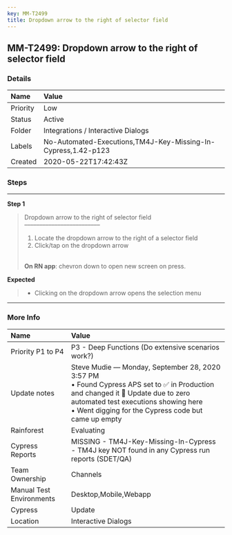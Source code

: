 ```yaml
---
key: MM-T2499
title: Dropdown arrow to the right of selector field
---
```


## MM-T2499: Dropdown arrow to the right of selector field

### Details

| Name     | Value                                                         |
| :------- | :------------------------------------------------------------ |
| Priority | Low                                                           |
| Status   | Active                                                        |
| Folder   | Integrations / Interactive Dialogs                            |
| Labels   | No-Automated-Executions,TM4J-Key-Missing-In-Cypress,1.42-p123 |
| Created  | 2020-05-22T17:42:43Z                                          |

### Steps

<hr/>

**Step 1**

> <article>Dropdown arrow to the right of selector field<br>–––––––––––––––––––––––––<ol><li>Locate the dropdown arrow to the right of a selector field</li><li>Click/tap on the dropdown arrow<br><br></li></ol><strong>On RN app</strong>: chevron down to open new screen on press.</article>

**Expected**

> <article><ul><li>Clicking on the dropdown arrow opens the selection menu</li></ul></article>

<hr/>

### More Info

| Name                     | Value                                                                                                                                                                                                                              |
| :----------------------- | :--------------------------------------------------------------------------------------------------------------------------------------------------------------------------------------------------------------------------------- |
| Priority P1 to P4        | P3 - Deep Functions (Do extensive scenarios work?)                                                                                                                                                                                 |
| Update notes             | Steve Mudie — Monday, September 28, 2020 3:57 PM<br>• Found Cypress APS set to ✅ in Production and changed it 🔧 Update due to zero automated test executions showing here<br>• Went digging for the Cypress code but came up empty |
| Rainforest               | Evaluating                                                                                                                                                                                                                         |
| Cypress Reports          | MISSING - TM4J-Key-Missing-In-Cypress - TM4J key NOT found in any Cypress run reports (SDET/QA)                                                                                                                                    |
| Team Ownership           | Channels                                                                                                                                                                                                                           |
| Manual Test Environments | Desktop,Mobile,Webapp                                                                                                                                                                                                              |
| Cypress                  | Update                                                                                                                                                                                                                             |
| Location                 | Interactive Dialogs                                                                                                                                                                                                                |
